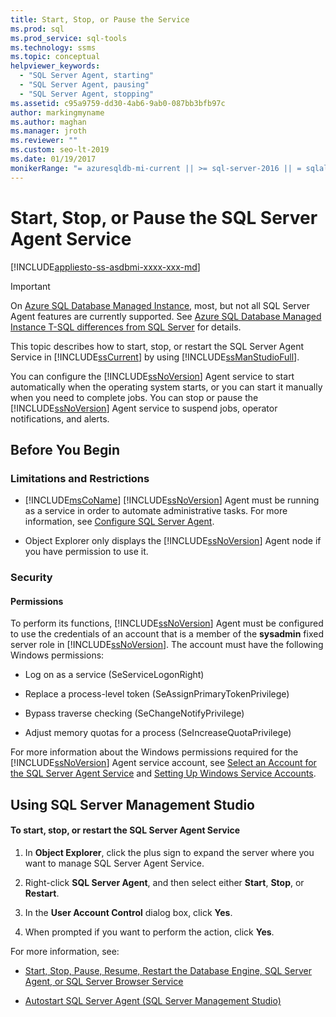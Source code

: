 ```yaml
---
title: Start, Stop, or Pause the Service
ms.prod: sql
ms.prod_service: sql-tools
ms.technology: ssms
ms.topic: conceptual
helpviewer_keywords: 
  - "SQL Server Agent, starting"
  - "SQL Server Agent, pausing"
  - "SQL Server Agent, stopping"
ms.assetid: c95a9759-dd30-4ab6-9ab0-087bb3bfb97c
author: markingmyname
ms.author: maghan
ms.manager: jroth
ms.reviewer: ""
ms.custom: seo-lt-2019
ms.date: 01/19/2017
monikerRange: "= azuresqldb-mi-current || >= sql-server-2016 || = sqlallproducts-allversions"
---
```


# Start, Stop, or Pause the SQL Server Agent Service

[!INCLUDE[appliesto-ss-asdbmi-xxxx-xxx-md](../../includes/appliesto-ss-asdbmi-xxxx-xxx-md.md)]

> [!IMPORTANT]  
> On [Azure SQL Database Managed Instance](https://docs.microsoft.com/azure/sql-database/sql-database-managed-instance), most, but not all SQL Server Agent features are currently supported. See [Azure SQL Database Managed Instance T-SQL differences from SQL Server](https://docs.microsoft.com/azure/sql-database/sql-database-managed-instance-transact-sql-information#sql-server-agent) for details.

This topic describes how to start, stop, or restart the SQL Server Agent Service in [!INCLUDE[ssCurrent](../../includes/sscurrent-md.md)] by using [!INCLUDE[ssManStudioFull](../../includes/ssmanstudiofull-md.md)].  
  
You can configure the [!INCLUDE[ssNoVersion](../../includes/ssnoversion-md.md)] Agent service to start automatically when the operating system starts, or you can start it manually when you need to complete jobs. You can stop or pause the [!INCLUDE[ssNoVersion](../../includes/ssnoversion-md.md)] Agent service to suspend jobs, operator notifications, and alerts.  
  
## <a name="BeforeYouBegin"></a>Before You Begin  
  
### <a name="Restrictions"></a>Limitations and Restrictions  
  
-   [!INCLUDE[msCoName](../../includes/msconame_md.md)] [!INCLUDE[ssNoVersion](../../includes/ssnoversion-md.md)] Agent must be running as a service in order to automate administrative tasks. For more information, see [Configure SQL Server Agent](../../ssms/agent/configure-sql-server-agent.md).  
  
-   Object Explorer only displays the [!INCLUDE[ssNoVersion](../../includes/ssnoversion-md.md)] Agent node if you have permission to use it.  
  
### <a name="Security"></a>Security  
  
#### <a name="Permissions"></a>Permissions  
To perform its functions, [!INCLUDE[ssNoVersion](../../includes/ssnoversion-md.md)] Agent must be configured to use the credentials of an account that is a member of the **sysadmin** fixed server role in [!INCLUDE[ssNoVersion](../../includes/ssnoversion-md.md)]. The account must have the following Windows permissions:  
  
-   Log on as a service (SeServiceLogonRight)  
  
-   Replace a process-level token (SeAssignPrimaryTokenPrivilege)  
  
-   Bypass traverse checking (SeChangeNotifyPrivilege)  
  
-   Adjust memory quotas for a process (SeIncreaseQuotaPrivilege)  
  
For more information about the Windows permissions required for the [!INCLUDE[ssNoVersion](../../includes/ssnoversion-md.md)] Agent service account, see [Select an Account for the SQL Server Agent Service](../../ssms/agent/select-an-account-for-the-sql-server-agent-service.md) and [Setting Up Windows Service Accounts](../../database-engine/configure-windows/configure-windows-service-accounts-and-permissions.md).  
  
## <a name="SSMSProcedure"></a>Using SQL Server Management Studio  
  
#### To start, stop, or restart the SQL Server Agent Service  
  
1.  In **Object Explorer**, click the plus sign to expand the server where you want to manage SQL Server Agent Service.  
  
2.  Right-click **SQL Server Agent**, and then select either **Start**, **Stop**, or **Restart**.  
  
3.  In the **User Account Control** dialog box, click **Yes**.  
  
4.  When prompted if you want to perform the action, click **Yes**.  
  
For more information, see:  
  
-   [Start, Stop, Pause, Resume, Restart the Database Engine, SQL Server Agent, or SQL Server Browser Service](https://msdn.microsoft.com/32660a02-e5a1-411a-9e57-7066ca459df6)  
  
-   [Autostart SQL Server Agent &#40;SQL Server Management Studio&#41;](../../ssms/agent/autostart-sql-server-agent-sql-server-management-studio.md)  
  
